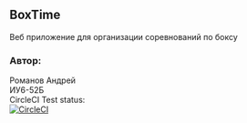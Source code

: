## BoxTime  
Веб приложение для организации соревнований по боксу
### Автор:  
Романов Андрей  
ИУ6-52Б  
CircleCI Test status:  
[![CircleCI](https://circleci.com/gh/Deiklov/Boxetime/tree/master.svg?style=svg)](https://circleci.com/gh/Deiklov/Boxetime/tree/master)
